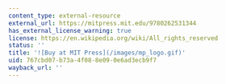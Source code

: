 ```yaml
---
content_type: external-resource
external_url: https://mitpress.mit.edu/9780262531344
has_external_license_warning: true
license: https://en.wikipedia.org/wiki/All_rights_reserved
status: ''
title: '![Buy at MIT Press](/images/mp_logo.gif)'
uid: 767cbd07-b73a-4f08-8e09-0e6ad3ecb9f7
wayback_url: ''
---
```

